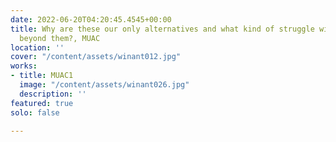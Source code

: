 ```yaml
---
date: 2022-06-20T04:20:45.4545+00:00
title: Why are these our only alternatives and what kind of struggle will move us
  beyond them?, MUAC
location: ''
cover: "/content/assets/winant012.jpg"
works:
- title: MUAC1
  image: "/content/assets/winant026.jpg"
  description: ''
featured: true
solo: false

---
```

